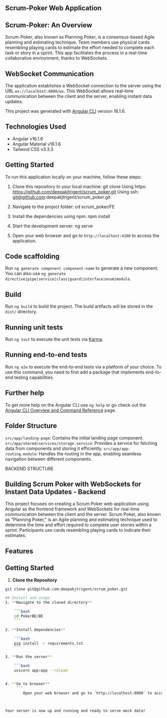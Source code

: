 ## Scrum-Poker Web Application

## Scrum-Poker: An Overview

Scrum-Poker, also known as Planning Poker, is a consensus-based Agile planning and estimating technique. Team members use physical cards resembling playing cards to estimate the effort needed to complete each task or story in a sprint. This app facilitates the process in a real-time collaborative environment, thanks to WebSockets.

## WebSocket Communication

The application establishes a WebSocket connection to the server using the URL `ws://localhost:8000/ws`. This WebSocket allows real-time communication between the client and the server, enabling instant data updates.

This project was generated with [Angular CLI](https://github.com/angular/angular-cli) version 16.1.6.

## Technologies Used

- Angular v16.1.6
- Angular Material v16.1.6
- Tailwind CSS v3.3.3

## Getting Started

To run this application locally on your machine, follow these steps:

1. Clone this repository to your local machine:
   git clone <url>
   Using https: https://github.com/deepakjtrigent/scrum_poker.git
   Using ssh: git@github.com:deepakjtrigent/scrum_poker.git

2. Navigate to the project folder:
   cd scrum_poker/FE

3. Install the dependencies using npm:
   npm install

4. Start the development server:
   ng serve

5. Open your web browser and go to `http://localhost:4200` to access the application.

## Code scaffolding

Run `ng generate component component-name` to generate a new component. You can also use `ng generate directive|pipe|service|class|guard|interface|enum|module`.

## Build

Run `ng build` to build the project. The build artifacts will be stored in the `dist/` directory.

## Running unit tests

Run `ng test` to execute the unit tests via [Karma](https://karma-runner.github.io).

## Running end-to-end tests

Run `ng e2e` to execute the end-to-end tests via a platform of your choice. To use this command, you need to first add a package that implements end-to-end testing capabilities.

## Further help

To get more help on the Angular CLI use `ng help` or go check out the [Angular CLI Overview and Command Reference](https://angular.io/cli) page.


## Folder Structure

`src/app/landing-page`: Contains the initial landing page component.
`src/app/shared/services/storage.service`: Provides a service for fetching data from components and storing it efficiently.
`src/app/app-routing.module`: Handles the routing in the app, enabling seamless navigation between different components.



BACKEND STRUCTURE

## Building Scrum Poker with WebSockets for Instant Data Updates - Backend

This project focuses on creating a Scrum Poker web application using Angular as the frontend framework and WebSockets for real-time communication between the client and the server. Scrum Poker, also known as "Planning Poker," is an Agile planning and estimating technique used to determine the time and effort required to complete user stories within a sprint. Participants use cards resembling playing cards to indicate their estimates.


## Features


## Getting Started

1. **Clone the Repository**
```bash
git clone git@github.com:deepakjtrigent/scrum_poker.git

## Install and usage
1. **Navigate to the cloned directory**

    ```bash
    cd PokerBE/BE
    ```

2. **Install dependencies**

    ```bash
    pip install -r requirements.txt
    ```

3. **Run the server**

    ```bash
    uvicorn app:app --reload


4. **Go to browser**   
     ```
        Open your web browser and go to `http://localhost:8000` to access the application.



Your server is now up and running and ready to serve mock data!
